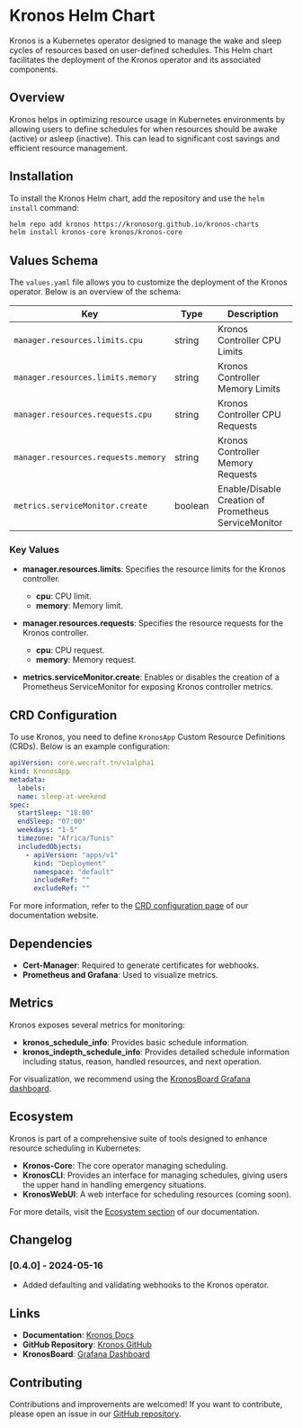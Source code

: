 # Kronos Helm Chart

Kronos is a Kubernetes operator designed to manage the wake and sleep cycles of resources based on user-defined schedules. This Helm chart facilitates the deployment of the Kronos operator and its associated components.

## Overview

Kronos helps in optimizing resource usage in Kubernetes environments by allowing users to define schedules for when resources should be awake (active) or asleep (inactive). This can lead to significant cost savings and efficient resource management.

## Installation

To install the Kronos Helm chart, add the repository and use the `helm install` command:

```bash
helm repo add kronos https://kronosorg.github.io/kronos-charts
helm install kronos-core kronos/kronos-core
```

## Values Schema

The `values.yaml` file allows you to customize the deployment of the Kronos operator. Below is an overview of the schema:

| Key                                      | Type    | Description                                                        |
|------------------------------------------|---------|--------------------------------------------------------------------|
| `manager.resources.limits.cpu`           | string  | Kronos Controller CPU Limits                                       |
| `manager.resources.limits.memory`        | string  | Kronos Controller Memory Limits                                    |
| `manager.resources.requests.cpu`         | string  | Kronos Controller CPU Requests                                     |
| `manager.resources.requests.memory`      | string  | Kronos Controller Memory Requests                                  |
| `metrics.serviceMonitor.create`          | boolean | Enable/Disable Creation of Prometheus ServiceMonitor               |

### Key Values

- **manager.resources.limits**: Specifies the resource limits for the Kronos controller.
  - **cpu**: CPU limit.
  - **memory**: Memory limit.
  
- **manager.resources.requests**: Specifies the resource requests for the Kronos controller.
  - **cpu**: CPU request.
  - **memory**: Memory request.

- **metrics.serviceMonitor.create**: Enables or disables the creation of a Prometheus ServiceMonitor for exposing Kronos controller metrics.

## CRD Configuration

To use Kronos, you need to define `KronosApp` Custom Resource Definitions (CRDs). Below is an example configuration:

```yaml
apiVersion: core.wecraft.tn/v1alpha1
kind: KronosApp
metadata:
  labels:
  name: sleep-at-weekend
spec:
  startSleep: "18:00"
  endSleep: "07:00"
  weekdays: "1-5"
  timezone: "Africa/Tunis"
  includedObjects: 
    - apiVersion: "apps/v1"
      kind: "Deployment"
      namespace: "default"
      includeRef: ""
      excludeRef: ""
```

For more information, refer to the [CRD configuration page](https://kronosorg.github.io/kronos-docs/docs/crd-configuration) of our documentation website.

## Dependencies

- **Cert-Manager**: Required to generate certificates for webhooks.
- **Prometheus and Grafana**: Used to visualize metrics.

## Metrics

Kronos exposes several metrics for monitoring:

- **kronos_schedule_info**: Provides basic schedule information.
- **kronos_indepth_schedule_info**: Provides detailed schedule information including status, reason, handled resources, and next operation.

For visualization, we recommend using the [KronosBoard Grafana dashboard](https://grafana.com/grafana/dashboards/21068-kronosboard/).

## Ecosystem

Kronos is part of a comprehensive suite of tools designed to enhance resource scheduling in Kubernetes:

- **Kronos-Core**: The core operator managing scheduling.
- **KronosCLI**: Provides an interface for managing schedules, giving users the upper hand in handling emergency situations.
- **KronosWebUI**: A web interface for scheduling resources (coming soon).

For more details, visit the [Ecosystem section](https://kronosorg.github.io/kronos-docs/docs/getting-started#eco-system) of our documentation.

## Changelog

### [0.4.0] - 2024-05-16

- Added defaulting and validating webhooks to the Kronos operator.

## Links

- **Documentation**: [Kronos Docs](https://kronosorg.github.io/kronos-docs/)
- **GitHub Repository**: [Kronos GitHub](https://github.com/kronosorg/kronos-core)
- **KronosBoard**: [Grafana Dashboard](https://grafana.com/grafana/dashboards/21068-kronosboard/)

## Contributing

Contributions and improvements are welcomed! If you want to contribute, please open an issue in our [GitHub repository](https://github.com/kronosorg/kronos-core).
